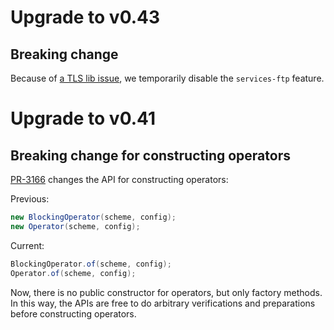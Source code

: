 # Upgrade to v0.43

## Breaking change

Because of [a TLS lib issue](https://github.com/apache/incubator-opendal/issues/3650), we temporarily disable the `services-ftp` feature.


# Upgrade to v0.41

## Breaking change for constructing operators

[PR-3166](https://github.com/apache/incubator-opendal/pull/3166) changes the API for constructing operators:

Previous:

```java
new BlockingOperator(scheme, config);
new Operator(scheme, config);
```

Current:

```java
BlockingOperator.of(scheme, config);
Operator.of(scheme, config);
```

Now, there is no public constructor for operators, but only factory methods. In this way, the APIs are free to do arbitrary verifications and preparations before constructing operators.
